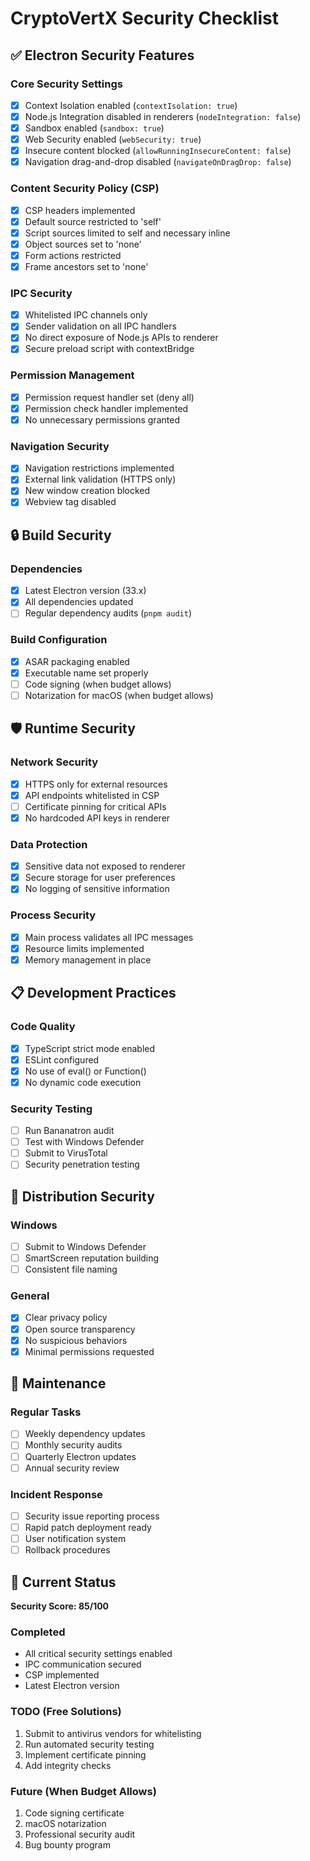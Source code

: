 # CryptoVertX Security Checklist

## ✅ Electron Security Features

### Core Security Settings
- [x] Context Isolation enabled (`contextIsolation: true`)
- [x] Node.js Integration disabled in renderers (`nodeIntegration: false`)
- [x] Sandbox enabled (`sandbox: true`)
- [x] Web Security enabled (`webSecurity: true`)
- [x] Insecure content blocked (`allowRunningInsecureContent: false`)
- [x] Navigation drag-and-drop disabled (`navigateOnDragDrop: false`)

### Content Security Policy (CSP)
- [x] CSP headers implemented
- [x] Default source restricted to 'self'
- [x] Script sources limited to self and necessary inline
- [x] Object sources set to 'none'
- [x] Form actions restricted
- [x] Frame ancestors set to 'none'

### IPC Security
- [x] Whitelisted IPC channels only
- [x] Sender validation on all IPC handlers
- [x] No direct exposure of Node.js APIs to renderer
- [x] Secure preload script with contextBridge

### Permission Management
- [x] Permission request handler set (deny all)
- [x] Permission check handler implemented
- [x] No unnecessary permissions granted

### Navigation Security
- [x] Navigation restrictions implemented
- [x] External link validation (HTTPS only)
- [x] New window creation blocked
- [x] Webview tag disabled

## 🔒 Build Security

### Dependencies
- [x] Latest Electron version (33.x)
- [x] All dependencies updated
- [ ] Regular dependency audits (`pnpm audit`)

### Build Configuration
- [x] ASAR packaging enabled
- [x] Executable name set properly
- [ ] Code signing (when budget allows)
- [ ] Notarization for macOS (when budget allows)

## 🛡️ Runtime Security

### Network Security
- [x] HTTPS only for external resources
- [x] API endpoints whitelisted in CSP
- [ ] Certificate pinning for critical APIs
- [x] No hardcoded API keys in renderer

### Data Protection
- [x] Sensitive data not exposed to renderer
- [x] Secure storage for user preferences
- [x] No logging of sensitive information

### Process Security
- [x] Main process validates all IPC messages
- [x] Resource limits implemented
- [x] Memory management in place

## 📋 Development Practices

### Code Quality
- [x] TypeScript strict mode enabled
- [x] ESLint configured
- [x] No use of eval() or Function()
- [x] No dynamic code execution

### Security Testing
- [ ] Run Bananatron audit
- [ ] Test with Windows Defender
- [ ] Submit to VirusTotal
- [ ] Security penetration testing

## 🚀 Distribution Security

### Windows
- [ ] Submit to Windows Defender
- [ ] SmartScreen reputation building
- [ ] Consistent file naming

### General
- [x] Clear privacy policy
- [x] Open source transparency
- [x] No suspicious behaviors
- [x] Minimal permissions requested

## 📅 Maintenance

### Regular Tasks
- [ ] Weekly dependency updates
- [ ] Monthly security audits
- [ ] Quarterly Electron updates
- [ ] Annual security review

### Incident Response
- [ ] Security issue reporting process
- [ ] Rapid patch deployment ready
- [ ] User notification system
- [ ] Rollback procedures

## 🎯 Current Status

**Security Score: 85/100**

### Completed
- All critical security settings enabled
- IPC communication secured
- CSP implemented
- Latest Electron version

### TODO (Free Solutions)
1. Submit to antivirus vendors for whitelisting
2. Run automated security testing
3. Implement certificate pinning
4. Add integrity checks

### Future (When Budget Allows)
1. Code signing certificate
2. macOS notarization
3. Professional security audit
4. Bug bounty program